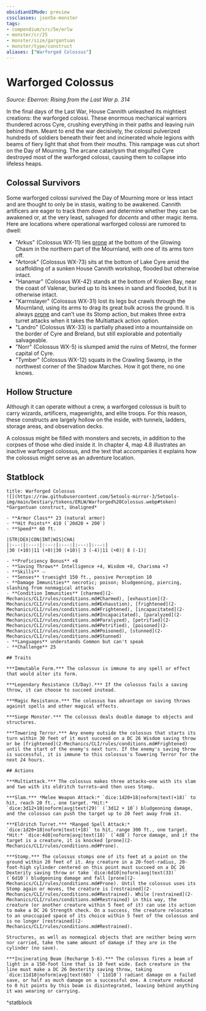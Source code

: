 ```yaml
---
obsidianUIMode: preview
cssclasses: json5e-monster
tags:
- compendium/src/5e/erlw
- monster/cr/25
- monster/size/gargantuan
- monster/type/construct
aliases: ["Warforged Colossus"]
---
```

# Warforged Colossus
*Source: Eberron: Rising from the Last War p. 314*  

In the final days of the Last War, House Cannith unleashed its mightiest creations: the warforged colossi. These enormous mechanical warriors thundered across Cyre, crushing everything in their paths and leaving ruin behind them. Meant to end the war decisively, the colossi pulverized hundreds of soldiers beneath their feet and incinerated whole legions with beams of fiery light that shot from their mouths. This rampage was cut short on the Day of Mourning. The arcane cataclysm that engulfed Cyre destroyed most of the warforged colossi, causing them to collapse into lifeless heaps.

## Colossal Survivors

Some warforged colossi survived the Day of Mourning more or less intact and are thought to only be in stasis, waiting to be awakened. Cannith artificers are eager to track them down and determine whether they can be awakened or, at the very least, salvaged for *docents* and other magic items. Here are locations where operational warforged colossi are rumored to dwell:

- "Arkus" (Colossus WX-11) lies [prone](2-Mechanics/CLI/rules/conditions.md#Prone) at the bottom of the Glowing Chasm in the northern part of the Mournland, with one of its arms torn off.  
- "Artorok" (Colossus WX-73) sits at the bottom of Lake Cyre amid the scaffolding of a sunken House Cannith workshop, flooded but otherwise intact.  
- "Hanamar" (Colossus WX-42) stands at the bottom of Kraken Bay, near the coast of Valenar, buried up to its knees in sand and flooded, but it is otherwise intact.  
- "Karrnslayer" (Colossus WX-31) lost its legs but crawls through the Mournland, using its arms to drag its great bulk across the ground. It is always [prone](2-Mechanics/CLI/rules/conditions.md#Prone) and can't use its Stomp action, but makes three extra turret attacks when it takes the Multiattack action option.  
- "Landro" (Colossus WX-33) is partially phased into a mountainside on the border of Cyre and Breland, but still explorable and potentially salvageable.  
- "Norr" (Colossus WX-5) is slumped amid the ruins of Metrol, the former capital of Cyre.  
- "Tymber" (Colossus WX-12) squats in the Crawling Swamp, in the northwest corner of the Shadow Marches. How it got there, no one knows.  

## Hollow Structure

Although it can operate without a crew, a warforged colossus is built to carry wizards, artificers, magewrights, and elite troops. For this reason, these constructs are largely hollow on the inside, with tunnels, ladders, storage areas, and observation decks.

A colossus might be filled with monsters and secrets, in addition to the corpses of those who died inside it. In chapter 4, map 4.8 illustrates an inactive warforged colossus, and the text that accompanies it explains how the colossus might serve as an adventure location.

## Statblock

```ad-statblock
title: Warforged Colossus
![](https://raw.githubusercontent.com/5etools-mirror-3/5etools-img/main/bestiary/tokens/ERLW/Warforged%20Colossus.webp#token)
*Gargantuan construct, Unaligned*

- **Armor Class** 23 (natural armor)
- **Hit Points** 410 (`20d20 + 200`)
- **Speed** 60 ft.

|STR|DEX|CON|INT|WIS|CHA|
|:---:|:---:|:---:|:---:|:---:|:---:|
|30 (+10)|11 (+0)|30 (+10)| 3 (-4)|11 (+0)| 8 (-1)|

- **Proficiency Bonus** +8
- **Saving Throws** Intelligence +4, Wisdom +8, Charisma +7
- **Skills** ⏤
- **Senses** truesight 150 ft., passive Perception 10
- **Damage Immunities** necrotic; poison; bludgeoning, piercing, slashing from nonmagical attacks
- **Condition Immunities** [charmed](2-Mechanics/CLI/rules/conditions.md#Charmed), [exhaustion](2-Mechanics/CLI/rules/conditions.md#Exhaustion), [frightened](2-Mechanics/CLI/rules/conditions.md#Frightened), [incapacitated](2-Mechanics/CLI/rules/conditions.md#Incapacitated), [paralyzed](2-Mechanics/CLI/rules/conditions.md#Paralyzed), [petrified](2-Mechanics/CLI/rules/conditions.md#Petrified), [poisoned](2-Mechanics/CLI/rules/conditions.md#Poisoned), [stunned](2-Mechanics/CLI/rules/conditions.md#Stunned)
- **Languages** understands Common but can't speak
- **Challenge** 25

## Traits

***Immutable Form.*** The colossus is immune to any spell or effect that would alter its form.

***Legendary Resistance (3/Day).*** If the colossus fails a saving throw, it can choose to succeed instead.

***Magic Resistance.*** The colossus has advantage on saving throws against spells and other magical effects.

***Siege Monster.*** The colossus deals double damage to objects and structures.

***Towering Terror.*** Any enemy outside the colossus that starts its turn within 30 feet of it must succeed on a DC 26 Wisdom saving throw or be [frightened](2-Mechanics/CLI/rules/conditions.md#Frightened) until the start of the enemy's next turn. If the enemy's saving throw is successful, it is immune to this colossus's Towering Terror for the next 24 hours.

## Actions

***Multiattack.*** The colossus makes three attacks—one with its slam and two with its eldritch turrets—and then uses Stomp.

***Slam.*** *Melee Weapon Attack:* `dice:1d20+18|noform|text(+18)` to hit, reach 20 ft., one target. *Hit:* `dice:3d12+10|noform|avg|text(29)` (`3d12 + 10`) bludgeoning damage, and the colossus can push the target up to 20 feet away from it.

***Eldritch Turret.*** *Ranged Spell Attack:* `dice:1d20+18|noform|text(+18)` to hit, range 300 ft., one target. *Hit:* `dice:4d8|noform|avg|text(18)` (`4d8`) force damage, and if the target is a creature, it is knocked [prone](2-Mechanics/CLI/rules/conditions.md#Prone).

***Stomp.*** The colossus stomps one of its feet at a point on the ground within 20 feet of it. Any creature in a 20-foot-radius, 20-foot-high cylinder centered on this point must succeed on a DC 26 Dexterity saving throw or take `dice:6d10|noform|avg|text(33)` (`6d10`) bludgeoning damage and fall [prone](2-Mechanics/CLI/rules/conditions.md#Prone). Until the colossus uses its Stomp again or moves, the creature is [restrained](2-Mechanics/CLI/rules/conditions.md#Restrained). While [restrained](2-Mechanics/CLI/rules/conditions.md#Restrained) in this way, the creature (or another creature within 5 feet of it) can use its action to make a DC 26 Strength check. On a success, the creature relocates to an unoccupied space of its choice within 5 feet of the colossus and is no longer [restrained](2-Mechanics/CLI/rules/conditions.md#Restrained).

Structures, as well as nonmagical objects that are neither being worn nor carried, take the same amount of damage if they are in the cylinder (no save).

***Incinerating Beam (Recharge 5-6).*** The colossus fires a beam of light in a 150-foot line that is 10 feet wide. Each creature in the line must make a DC 26 Dexterity saving throw, taking `dice:11d10|noform|avg|text(60)` (`11d10`) radiant damage on a failed save, or half as much damage on a successful one. A creature reduced to 0 hit points by this beam is disintegrated, leaving behind anything it was wearing or carrying.
```
^statblock
